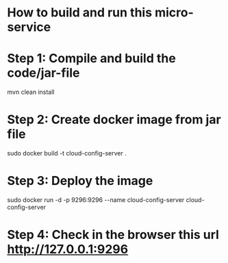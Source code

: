 # How to build and run this micro-service

# Step 1: Compile and build the code/jar-file
mvn clean install

# Step 2: Create docker image from jar file

sudo docker build -t cloud-config-server .

# Step 3: Deploy the image

sudo docker run -d -p 9296:9296 --name cloud-config-server cloud-config-server

# Step 4: Check in the browser this url http://127.0.0.1:9296

